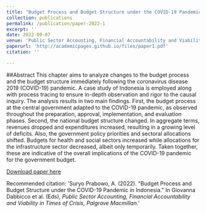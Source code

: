 ```yaml
---
title: "Budget Process and Budget Structure under the COVID-19 Pandemic in Indonesia"
collection: publications
permalink: /publication/paper-2022-1
excerpt: ''
date: 2022-09-07
venue: 'Public Sector Accounting, Financial Accountability and Viability in Times of Crisis'
paperurl: 'http://academicpages.github.io/files/paper1.pdf'
citation: ''

---
```

##Abstract This chapter aims to analyze changes to the budget process and the budget structure immediately following the coronavirus disease 2019 (COVID-19) pandemic. A case study of Indonesia is employed along with process tracing to ensure in-depth observation and rigor to the causal inquiry. The analysis results in two main findings. First, the budget process at the central government adapted to the COVID-19 pandemic, as observed throughout the preparation, approval, implementation, and evaluation phases. Second, the national budget structure changed. In aggregate terms, revenues dropped and expenditures increased, resulting in a growing level of deficits. Also, the government policy priorities and sectoral allocations shifted. Budgets for health and social sectors increased while allocations for the infrastructure sector decreased, albeit only temporarily. Taken together, these are indicative of the overall implications of the COVID-19 pandemic for the government budget.

[Download paper here](http://academicpages.github.io/files/paper1.pdf)

Recommended citation: 'Suryo Prabowo, A. (2022). &quot;Budget Process and Budget Structure under the COVID-19 Pandemic in Indonesia.&quot; In Giovanna Dabbicco et al. (Eds), <i>Public Sector Accounting, Financial Accountability and Viability in Times of Crisis<i>, Palgrave Macmillan.'
